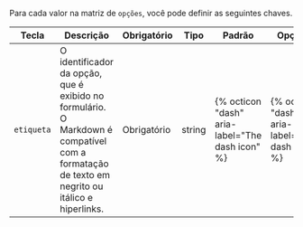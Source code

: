 Para cada valor na matriz de `opções`, você pode definir as seguintes chaves.

| Tecla      | Descrição                                                                                                                                    | Obrigatório | Tipo   | Padrão                                          | Opções                                          |
| ---------- | -------------------------------------------------------------------------------------------------------------------------------------------- | ----------- | ------ | ----------------------------------------------- | ----------------------------------------------- |
| `etiqueta` | O identificador da opção, que é exibido no formulário. O Markdown é compatível com a formatação de texto em negrito ou itálico e hiperlinks. | Obrigatório | string | {% octicon "dash" aria-label="The dash icon" %} | {% octicon "dash" aria-label="The dash icon" %} | 
